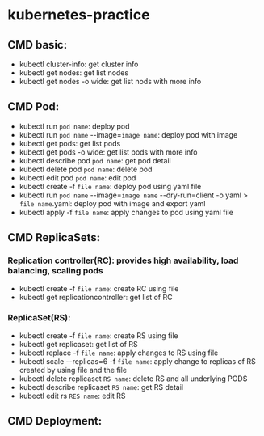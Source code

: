 # kubernetes-practice
## CMD basic:
- kubectl cluster-info: get cluster info
- kubectl get nodes: get list nodes
- kubectl get nodes -o wide: get list nods with more info
  
## CMD Pod:
- kubectl run `pod name`: deploy pod
- kubectl run `pod name` --image=`image name`: deploy pod with image
- kubectl get pods: get list pods
- kubectl get pods -o wide: get list pods with more info
- kubectl describe pod `pod name`: get pod detail
- kubectl delete pod `pod name`: delete pod
- kubectl edit pod `pod name`: edit pod
- kubectl create -f `file name`: deploy pod using yaml file
- kubectl run `pod name` --image=`image name` --dry-run=client -o yaml > `file name`.yaml: deploy pod with image and export yaml
- kubectl apply -f `file name`: apply changes to pod using yaml file

## CMD ReplicaSets:
### Replication controller(RC): provides high availability, load balancing, scaling pods
- kubectl create -f `file name`: create RC using file
- kubectl get replicationcontroller: get list of RC
### ReplicaSet(RS):
- kubectl create -f `file name`: create RS using file
- kubectl get replicaset: get list of RS
- kubectl replace -f `file name`: apply changes to RS using file
- kubectl scale --replicas=6 -f `file name`: apply change to replicas of RS created by using file and the file
- kubectl delete replicaset `RS name`: delete RS and all underlying PODS
- kubectl describe replicaset `RS name`: get RS detail
- kubectl edit rs `RES name`: edit RS

## CMD Deployment:


